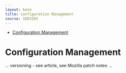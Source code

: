 ```yaml
---
layout: base
title: Configuration Management
course: SDEV265
---
```


- [Configuration Management](#configuration-management)

# Configuration Management

... versioning - see article, see Mozilla patch notes ...
